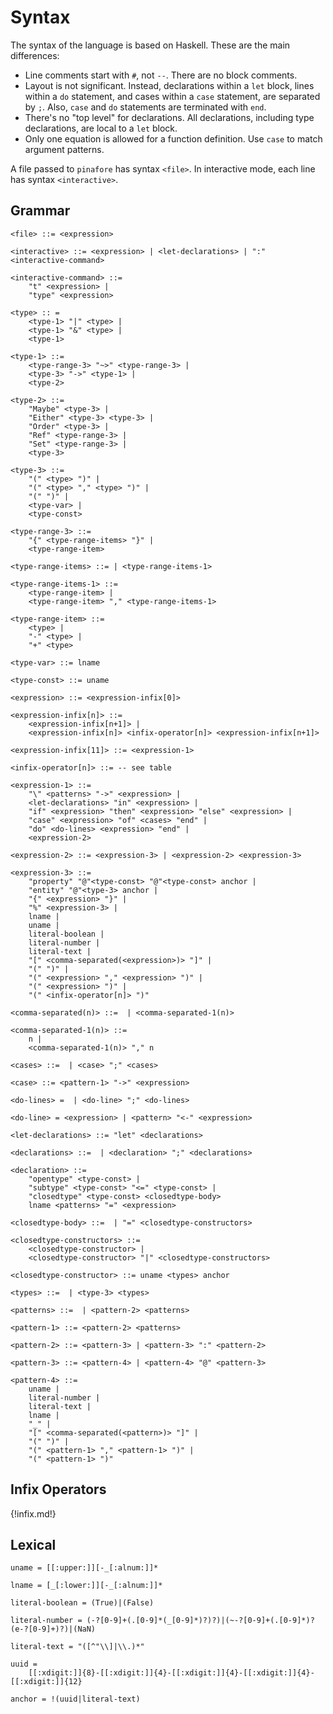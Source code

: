 # Syntax

The syntax of the language is based on Haskell.
These are the main differences:

* Line comments start with `#`, not `--`.
There are no block comments.
* Layout is not significant.
Instead, declarations within a `let` block, lines within a `do` statement, and cases within a `case` statement, are separated by `;`.
Also, `case` and `do` statements are terminated with `end`.
* There's no "top level" for declarations.
All declarations, including type declarations, are local to a `let` block.
* Only one equation is allowed for a function definition. Use `case` to match argument patterns.

A file passed to `pinafore` has syntax `<file>`.
In interactive mode, each line has syntax `<interactive>`.

## Grammar

```text
<file> ::= <expression>

<interactive> ::= <expression> | <let-declarations> | ":" <interactive-command>

<interactive-command> ::=
    "t" <expression> |
    "type" <expression>

<type> :: =
    <type-1> "|" <type> |
    <type-1> "&" <type> |
    <type-1>

<type-1> ::=
    <type-range-3> "~>" <type-range-3> |
    <type-3> "->" <type-1> |
    <type-2>

<type-2> ::=
    "Maybe" <type-3> |
    "Either" <type-3> <type-3> |
    "Order" <type-3> |
    "Ref" <type-range-3> |
    "Set" <type-range-3> |
    <type-3>

<type-3> ::=
    "(" <type> ")" |
    "(" <type> "," <type> ")" |
    "(" ")" |
    <type-var> |
    <type-const>

<type-range-3> ::=
    "{" <type-range-items> "}" |
    <type-range-item>

<type-range-items> ::= | <type-range-items-1>

<type-range-items-1> ::=
    <type-range-item> |
    <type-range-item> "," <type-range-items-1>

<type-range-item> ::=
    <type> |
    "-" <type> |
    "+" <type>

<type-var> ::= lname

<type-const> ::= uname

<expression> ::= <expression-infix[0]>

<expression-infix[n]> ::=
    <expression-infix[n+1]> |
    <expression-infix[n]> <infix-operator[n]> <expression-infix[n+1]>

<expression-infix[11]> ::= <expression-1>

<infix-operator[n]> ::= -- see table

<expression-1> ::=
    "\" <patterns> "->" <expression> |
    <let-declarations> "in" <expression> |
    "if" <expression> "then" <expression> "else" <expression> |
    "case" <expression> "of" <cases> "end" |
    "do" <do-lines> <expression> "end" |
    <expression-2>

<expression-2> ::= <expression-3> | <expression-2> <expression-3>

<expression-3> ::=
    "property" "@"<type-const> "@"<type-const> anchor |
    "entity" "@"<type-3> anchor |
    "{" <expression> "}" |
    "%" <expression-3> |
    lname |
    uname |
    literal-boolean |
    literal-number |
    literal-text |
    "[" <comma-separated(<expression>)> "]" |
    "(" ")" |
    "(" <expression> "," <expression> ")" |
    "(" <expression> ")" |
    "(" <infix-operator[n]> ")"

<comma-separated(n)> ::=  | <comma-separated-1(n)>

<comma-separated-1(n)> ::=
    n |
    <comma-separated-1(n)> "," n

<cases> ::=  | <case> ";" <cases>

<case> ::= <pattern-1> "->" <expression>

<do-lines> =  | <do-line> ";" <do-lines>

<do-line> = <expression> | <pattern> "<-" <expression>

<let-declarations> ::= "let" <declarations>

<declarations> ::=  | <declaration> ";" <declarations>

<declaration> ::=
    "opentype" <type-const> |
    "subtype" <type-const> "<=" <type-const> |
    "closedtype" <type-const> <closedtype-body>
    lname <patterns> "=" <expression>

<closedtype-body> ::=  | "=" <closedtype-constructors>

<closedtype-constructors> ::=
    <closedtype-constructor> |
    <closedtype-constructor> "|" <closedtype-constructors>

<closedtype-constructor> ::= uname <types> anchor

<types> ::=  | <type-3> <types>

<patterns> ::=  | <pattern-2> <patterns>

<pattern-1> ::= <pattern-2> <patterns>

<pattern-2> ::= <pattern-3> | <pattern-3> ":" <pattern-2>

<pattern-3> ::= <pattern-4> | <pattern-4> "@" <pattern-3>

<pattern-4> ::=
    uname |
    literal-number |
    literal-text |
    lname |
    "_" |
    "[" <comma-separated(<pattern>)> "]" |
    "(" ")" |
    "(" <pattern-1> "," <pattern-1> ")" |
    "(" <pattern-1> ")"
```

## Infix Operators

{!infix.md!}

## Lexical

```text
uname = [[:upper:]][-_[:alnum:]]*

lname = [_[:lower:]][-_[:alnum:]]*

literal-boolean = (True)|(False)

literal-number = (-?[0-9]+(.[0-9]*(_[0-9]*)?)?)|(~-?[0-9]+(.[0-9]*)?(e-?[0-9]+)?)|(NaN)

literal-text = "([^"\\]|\\.)*"

uuid =
    [[:xdigit:]]{8}-[[:xdigit:]]{4}-[[:xdigit:]]{4}-[[:xdigit:]]{4}-[[:xdigit:]]{12}

anchor = !(uuid|literal-text)
```
